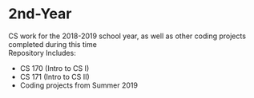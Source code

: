 # 2nd-Year
CS work for the 2018-2019 school year, as well as other coding projects completed during this time
<br> Repository Includes:
- CS 170 (Intro to CS I)
- CS 171 (Intro to CS II)
- Coding projects from Summer 2019
